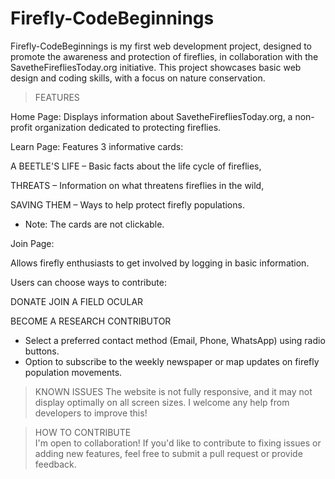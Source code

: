 # Firefly-CodeBeginnings
Firefly-CodeBeginnings is my first web development project, designed to promote the awareness and protection of fireflies, in collaboration with the SavetheFirefliesToday.org initiative. This project showcases basic web design and coding skills, with a focus on nature conservation.

> FEATURES

Home Page:
Displays information about SavetheFirefliesToday.org, a non-profit organization dedicated to protecting fireflies.

Learn Page:
Features 3 informative cards:

A BEETLE'S LIFE – Basic facts about the life cycle of fireflies,

THREATS – Information on what threatens fireflies in the wild,

SAVING THEM – Ways to help protect firefly populations.

* Note: The cards are not clickable.
  

Join Page:

Allows firefly enthusiasts to get involved by logging in basic information.

Users can choose ways to contribute:

DONATE
JOIN A FIELD OCULAR

BECOME A RESEARCH CONTRIBUTOR
- Select a preferred contact method (Email, Phone, WhatsApp) using radio buttons.
- Option to subscribe to the weekly newspaper or map updates on firefly population movements.
  
> KNOWN ISSUES
The website is not fully responsive, and it may not display optimally on all screen sizes. I welcome any help from developers to improve this!

> HOW TO CONTRIBUTE  
I'm open to collaboration! If you'd like to contribute to fixing issues or adding new features, feel free to submit a pull request or provide feedback.
